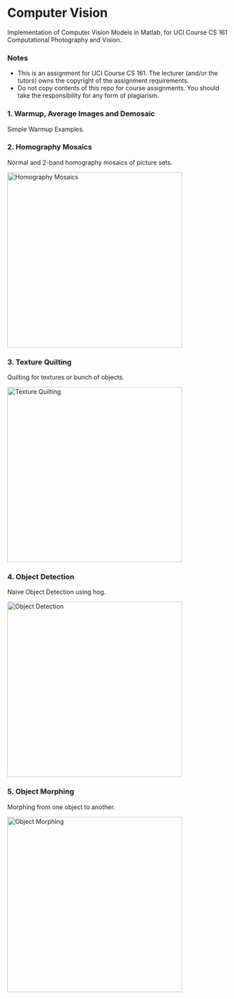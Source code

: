 # Computer Vision
Implementation of Computer Vision Models in Matlab, for UCI Course CS 161 Computational Photography and Vision.<br>

### Notes
* This is an assignment for UCI Course CS 161. The lecturer (and/or the tutors) owns the copyright of the assignment requirements.
* Do not copy contents of this repo for course assignments. You should take the responsibility for any form of plagiarism.

### 1. Warmup, Average Images and Demosaic

Simple Warmup Examples.

### 2. Homography Mosaics
Normal and 2-band homography mosaics of picture sets.

<img src="https://github.com/irsisyphus/pictures/raw/master/computer-vision/A2.jpg" width=400 alt="Homography Mosaics"/>

### 3. Texture Quilting
Quilting for textures or bunch of objects.

<img src="https://github.com/irsisyphus/pictures/raw/master/computer-vision/A3.jpg" width=400 alt="Texture Quilting"/>

### 4. Object Detection
Naive Object Detection using hog.

<img src="https://github.com/irsisyphus/pictures/raw/master/computer-vision/A4.jpg" width=400 alt="Object Detection"/>

### 5. Object Morphing
Morphing from one object to another.

<img src="https://github.com/irsisyphus/pictures/raw/master/computer-vision/A5.jpg" height=400 alt="Object Morphing"/>
